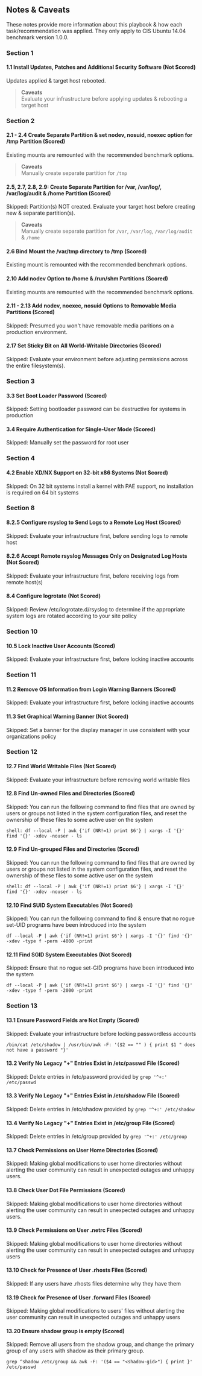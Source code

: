 ## Notes & Caveats
These notes provide more information about this playbook & how each task/recommendation was applied.
They only apply to CIS Ubuntu 14.04 benchmark version 1.0.0.

### Section 1

#### 1.1 Install Updates, Patches and Additional Security Software (Not Scored)

Updates applied & target host rebooted.

> **Caveats**<br/>
> Evaluate your infrastructure before applying updates & rebooting a target host


### Section 2

#### 2.1 - 2.4 Create Separate Partition & set nodev, nosuid, noexec option for /tmp Partition (Scored)

Existing mounts are remounted with the recommended benchmark options.

> **Caveats**<br/>
> Manually create separate partition for `/tmp`

#### 2.5, 2.7, 2.8, 2.9: Create Separate Partition for /var, /var/log/, /var/log/audit & /home Partition (Scored)

Skipped: Partition(s) NOT created. Evaluate your target host before creating new & separate partition(s).

> **Caveats**<br/>
> Manually create separate partition for `/var`, `/var/log`, `/var/log/audit` & `/home`

#### 2.6 Bind Mount the /var/tmp directory to /tmp (Scored)

Existing mount is remounted with the recommended benchmark options.

#### 2.10 Add nodev Option to /home & /run/shm Partitions (Scored)

Existing mounts are remounted with the recommended benchmark options.

#### 2.11 - 2.13 Add nodev, noexec, nosuid Options to Removable Media Partitions (Scored)

Skipped: Presumed you won't have removable media paritions on a production environment.

#### 2.17 Set Sticky Bit on All World-Writable Directories (Scored)

Skipped: Evaluate your environment before adjusting permissions across the entire filesystem(s).


### Section 3

#### 3.3 Set Boot Loader Password (Scored)

Skipped: Setting bootloader password can be destructive for systems in production

#### 3.4 Require Authentication for Single-User Mode (Scored)

Skipped: Manually set the password for root user


### Section 4

#### 4.2 Enable XD/NX Support on 32-bit x86 Systems (Not Scored)

Skipped: On 32 bit systems install a kernel with PAE support, no installation is required on 64 bit systems


### Section 8

#### 8.2.5 Configure rsyslog to Send Logs to a Remote Log Host (Scored)

Skipped: Evaluate your infrastructure first, before sending logs to remote host

#### 8.2.6 Accept Remote rsyslog Messages Only on Designated Log Hosts (Not Scored)

Skipped: Evaluate your infrastructure first, before receiving logs from remote host(s)

#### 8.4 Configure logrotate (Not Scored)

Skipped: Review /etc/logrotate.d/rsyslog to determine if the appropriate system logs are rotated according to your site policy


### Section 10

#### 10.5 Lock Inactive User Accounts (Scored)
Skipped: Evaluate your infrastructure first, before locking inactive accounts


### Section 11

#### 11.2 Remove OS Information from Login Warning Banners (Scored)

Skipped: Evaluate your infrastructure first, before locking inactive accounts

#### 11.3 Set Graphical Warning Banner (Not Scored)

Skipped: Set a banner for the display manager in use consistent with your organizations policy


### Section 12

#### 12.7 Find World Writable Files (Not Scored)

Skipped: Evaluate your infrastructure before removing world writable files

#### 12.8 Find Un-owned Files and Directories (Scored)

Skipped: You can run the following command to find files that are owned by users or groups not listed in the system configuration files, and reset the ownership of these files to some active user on the system

    shell: df --local -P | awk {'if (NR!=1) print $6'} | xargs -I '{}' find '{}' -xdev -nouser - ls

#### 12.9 Find Un-grouped Files and Directories (Scored)

Skipped: You can run the following command to find files that are owned by users or groups not listed in the system configuration files, and reset the ownership of these files to some active user on the system

    shell: df --local -P | awk {'if (NR!=1) print $6'} | xargs -I '{}' find '{}' -xdev -nouser - ls

#### 12.10 Find SUID System Executables (Not Scored)

Skipped: You can run the following command to find & ensure that no rogue set-UID programs have been introduced into the system

    df --local -P | awk {'if (NR!=1) print $6'} | xargs -I '{}' find '{}' -xdev -type f -perm -4000 -print

#### 12.11 Find SGID System Executables (Not Scored)

Skipped: Ensure that no rogue set-GID programs have been introduced into the system

    df --local -P | awk {'if (NR!=1) print $6'} | xargs -I '{}' find '{}' -xdev -type f -perm -2000 -print


### Section 13

#### 13.1 Ensure Password Fields are Not Empty (Scored)

Skipped: Evaluate your infrastructure before locking passwordless accounts

    /bin/cat /etc/shadow | /usr/bin/awk -F: '($2 == "" ) { print $1 " does not have a password "}'

#### 13.2 Verify No Legacy "+" Entries Exist in /etc/passwd File (Scored)

Skipped: Delete entries in /etc/password provided by `grep '^+:' /etc/passwd`

#### 13.3 Verify No Legacy "+" Entries Exist in /etc/shadow File (Scored)

Skipped: Delete entries in /etc/shadow provided by `grep '^+:' /etc/shadow`

#### 13.4 Verify No Legacy "+" Entries Exist in /etc/group File (Scored)

Skipped: Delete entries in /etc/group provided by `grep '^+:' /etc/group`

#### 13.7 Check Permissions on User Home Directories (Scored)

Skipped: Making global modifications to user home directories without alerting the user community can result in unexpected outages and unhappy users.

#### 13.8 Check User Dot File Permissions (Scored)

Skipped: Making global modifications to user home directories without alerting the user community can result in unexpected outages and unhappy users.

#### 13.9 Check Permissions on User .netrc Files (Scored)

Skipped: Making global modifications to user home directories without alerting the user community can result in unexpected outages and unhappy users

#### 13.10 Check for Presence of User .rhosts Files (Scored)

Skipped: If any users have .rhosts files determine why they have them

#### 13.19 Check for Presence of User .forward Files (Scored)

Skipped: Making global modifications to users' files without alerting the user community can result in unexpected outages and unhappy users

#### 13.20 Ensure shadow group is empty (Scored)

Skipped: Remove all users from the shadow group, and change the primary group of any users with shadow as their primary group.

    grep ^shadow /etc/group && awk -F: '($4 == "<shadow-gid>") { print }' /etc/passwd
